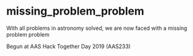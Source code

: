 # missing_problem_problem
With all problems in astronomy solved, we are now faced with a missing problem problem

Begun at AAS Hack Together Day 2019 (AAS233)
